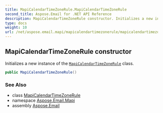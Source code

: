 ```yaml
---
title: MapiCalendarTimeZoneRule.MapiCalendarTimeZoneRule
second_title: Aspose.Email for .NET API Reference
description: MapiCalendarTimeZoneRule constructor. Initializes a new instance of the MapiCalendarTimeZoneRule class
type: docs
weight: 10
url: /net/aspose.email.mapi/mapicalendartimezonerule/mapicalendartimezonerule/
---
```

## MapiCalendarTimeZoneRule constructor

Initializes a new instance of the [`MapiCalendarTimeZoneRule`](../) class.

```csharp
public MapiCalendarTimeZoneRule()
```

### See Also

* class [MapiCalendarTimeZoneRule](../)
* namespace [Aspose.Email.Mapi](../../mapicalendartimezonerule/)
* assembly [Aspose.Email](../../../)


